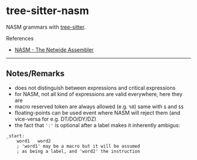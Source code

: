 # tree-sitter-nasm

NASM grammars with [tree-sitter](https://github.com/tree-sitter/tree-sitter).

References

* [NASM - The Netwide Assembler](https://www.nasm.us/xdoc/2.15/html/nasmdoc0.html)

---

## Notes/Remarks

* does not distinguish between expressions and critical expressions
* for NASM, not all kind of expressions are valid everywhere, here they are
* macro reserved token are always allowed (e.g. `%0`) same with `$` and `$$`
* floating-points can be used event where NASM will reject them (and vice-versa for e.g. DT/DO/DY/DZ)
* the fact that `':'` is optional after a label makes it inherently ambigus:
```
_start:
	word1	word2
	; 'word1' may be a macro but it will be assumed
	; as being a label, and 'word2' the instruction
```
